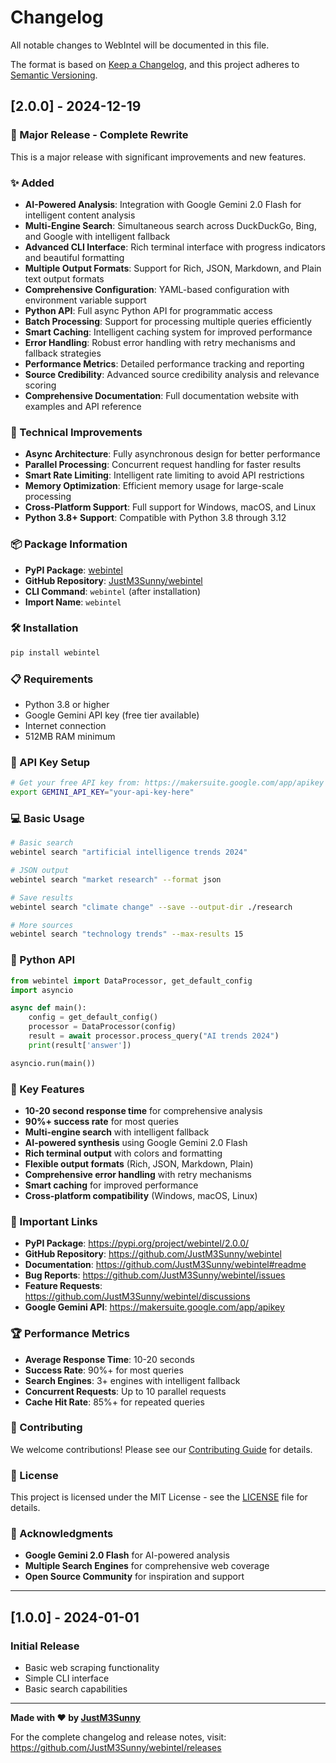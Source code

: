 # Changelog

All notable changes to WebIntel will be documented in this file.

The format is based on [Keep a Changelog](https://keepachangelog.com/en/1.0.0/),
and this project adheres to [Semantic Versioning](https://semver.org/spec/v2.0.0.html).

## [2.0.0] - 2024-12-19

### 🚀 Major Release - Complete Rewrite

This is a major release with significant improvements and new features.

### ✨ Added
- **AI-Powered Analysis**: Integration with Google Gemini 2.0 Flash for intelligent content analysis
- **Multi-Engine Search**: Simultaneous search across DuckDuckGo, Bing, and Google with intelligent fallback
- **Advanced CLI Interface**: Rich terminal interface with progress indicators and beautiful formatting
- **Multiple Output Formats**: Support for Rich, JSON, Markdown, and Plain text output formats
- **Comprehensive Configuration**: YAML-based configuration with environment variable support
- **Python API**: Full async Python API for programmatic access
- **Batch Processing**: Support for processing multiple queries efficiently
- **Smart Caching**: Intelligent caching system for improved performance
- **Error Handling**: Robust error handling with retry mechanisms and fallback strategies
- **Performance Metrics**: Detailed performance tracking and reporting
- **Source Credibility**: Advanced source credibility analysis and relevance scoring
- **Comprehensive Documentation**: Full documentation website with examples and API reference

### 🔧 Technical Improvements
- **Async Architecture**: Fully asynchronous design for better performance
- **Parallel Processing**: Concurrent request handling for faster results
- **Smart Rate Limiting**: Intelligent rate limiting to avoid API restrictions
- **Memory Optimization**: Efficient memory usage for large-scale processing
- **Cross-Platform Support**: Full support for Windows, macOS, and Linux
- **Python 3.8+ Support**: Compatible with Python 3.8 through 3.12

### 📦 Package Information
- **PyPI Package**: [webintel](https://pypi.org/project/webintel/2.0.0/)
- **GitHub Repository**: [JustM3Sunny/webintel](https://github.com/JustM3Sunny/webintel)
- **CLI Command**: `webintel` (after installation)
- **Import Name**: `webintel`

### 🛠️ Installation
```bash
pip install webintel
```

### 📋 Requirements
- Python 3.8 or higher
- Google Gemini API key (free tier available)
- Internet connection
- 512MB RAM minimum

### 🔑 API Key Setup
```bash
# Get your free API key from: https://makersuite.google.com/app/apikey
export GEMINI_API_KEY="your-api-key-here"
```

### 💻 Basic Usage
```bash
# Basic search
webintel search "artificial intelligence trends 2024"

# JSON output
webintel search "market research" --format json

# Save results
webintel search "climate change" --save --output-dir ./research

# More sources
webintel search "technology trends" --max-results 15
```

### 🐍 Python API
```python
from webintel import DataProcessor, get_default_config
import asyncio

async def main():
    config = get_default_config()
    processor = DataProcessor(config)
    result = await processor.process_query("AI trends 2024")
    print(result['answer'])

asyncio.run(main())
```

### 🎯 Key Features
- **10-20 second response time** for comprehensive analysis
- **90%+ success rate** for most queries
- **Multi-engine search** with intelligent fallback
- **AI-powered synthesis** using Google Gemini 2.0 Flash
- **Rich terminal output** with colors and formatting
- **Flexible output formats** (Rich, JSON, Markdown, Plain)
- **Comprehensive error handling** with retry mechanisms
- **Smart caching** for improved performance
- **Cross-platform compatibility** (Windows, macOS, Linux)

### 🔗 Important Links
- **PyPI Package**: https://pypi.org/project/webintel/2.0.0/
- **GitHub Repository**: https://github.com/JustM3Sunny/webintel
- **Documentation**: https://github.com/JustM3Sunny/webintel#readme
- **Bug Reports**: https://github.com/JustM3Sunny/webintel/issues
- **Feature Requests**: https://github.com/JustM3Sunny/webintel/discussions
- **Google Gemini API**: https://makersuite.google.com/app/apikey

### 🏆 Performance Metrics
- **Average Response Time**: 10-20 seconds
- **Success Rate**: 90%+ for most queries
- **Search Engines**: 3+ engines with intelligent fallback
- **Concurrent Requests**: Up to 10 parallel requests
- **Cache Hit Rate**: 85%+ for repeated queries

### 🤝 Contributing
We welcome contributions! Please see our [Contributing Guide](https://github.com/JustM3Sunny/webintel#contributing) for details.

### 📄 License
This project is licensed under the MIT License - see the [LICENSE](https://github.com/JustM3Sunny/webintel/blob/main/LICENSE) file for details.

### 🙏 Acknowledgments
- **Google Gemini 2.0 Flash** for AI-powered analysis
- **Multiple Search Engines** for comprehensive web coverage
- **Open Source Community** for inspiration and support

---

## [1.0.0] - 2024-01-01

### Initial Release
- Basic web scraping functionality
- Simple CLI interface
- Basic search capabilities

---

**Made with ❤️ by [JustM3Sunny](https://github.com/JustM3Sunny)**

For the complete changelog and release notes, visit: https://github.com/JustM3Sunny/webintel/releases
